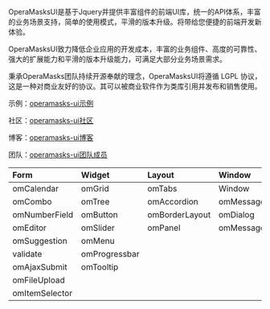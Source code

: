 OperaMasksUI是基于Jquery并提供丰富组件的前端UI库，统一的API体系，丰富的业务场景支持，简单的使用模式，平滑的版本升级。将带给您便捷的前端开发新体验。

OperaMasksUI致力降低企业应用的开发成本，丰富的业务组件、高度的可靠性、强大的扩展能力和平滑的版本升级能力，可满足大部分业务场景需求。

秉承OperaMasks团队持续开源奉献的理念，OperaMasksUI将遵循 LGPL 协议，这是一种对商业友好的协议。其可以被商业软件作为类库引用并发布和销售使用。

示例：[operamasks-ui示例](http://ui.operamasks.org/website/demos.html)

社区：[operamasks-ui社区](http://www.operamasks.org/forum/forum-16-1.html)

博客：[operamasks-ui博客](http://www.operamasks.org/blog/)

团队：[operamasks-ui团队成员](http://ui.operamasks.org/website/team.html)

| **Form** | **Widget** | **Layout** | **Window** | **Function** |
|:---------|:-----------|:-----------|:-----------|:-------------|
|omCalendar|omGrid|omTabs |Window |omDraggable|
|omCombo|omTree|omAccordion |omMessageBox |omDroppable|
|omNumberField|omButton|omBorderLayout |omDialog |  |
|omEditor|omSlider| omPanel| omMessageTip|  |
|omSuggestion|omMenu|  |  |  |
|validate|omProgressbar|  |  |  |
|omAjaxSubmit|omTooltip|  |  |  |
|omFileUpload|  |  |  |  |
|omItemSelector|  |  |  |  |